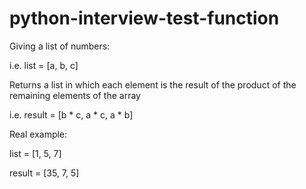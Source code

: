 # python-interview-test-function

Giving a list of numbers: 

i.e. 
list = [a, b, c] 


Returns a list in which each element is the result of the product of the remaining elements of the array

i.e. 
result = [b * c, a * c, a * b]

Real example:

list = [1, 5, 7]

result = [35, 7, 5]
